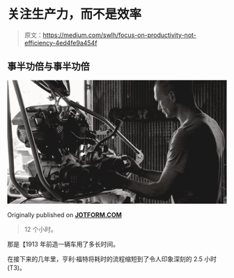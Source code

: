 # 关注生产力，而不是效率

> 原文：<https://medium.com/swlh/focus-on-productivity-not-efficiency-4ed4fe9a454f>

## 事半功倍与事半功倍

![](img/c1592c7a48f77794fd286ca8d470b052.png)

Originally published on [**JOTFORM.COM**](http://jotform.com)

> 12 个小时。

那是【1913 年前造一辆车用了多长时间。

在接下来的几年里，亨利·福特将耗时的流程缩短到了令人印象深刻的 2.5 小时(T3)。